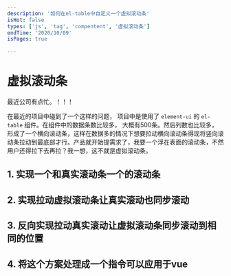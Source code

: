 ```yaml
---
description: '如何在el-table中自定义一个虚拟滚动条'
isHot: false
types: ['js', 'tag', 'compentent', '虚拟滚动条']
endTime: '2020/10/09'
isPages: true

---
```


# 虚拟滚动条

最近公司有点忙。！！！

在最近的项目中碰到了一个这样的问题， 项目中是使用了 `element-ui` 的 `el-table` 组件。在组件中的数据条数比较多， 大概有500条。然后列数也比较多， 形成了一个横向滚动条，这样在数据多的情况下想要拉动横向滚动条得现将竖向滚动条拉动到最底部才行。产品就开始提需求了，我要一个浮在表面的滚动条，不然用户还得拉下去再拉？我一想，这不就是虚拟滚动条。

## 1. 实现一个和真实滚动条一个的滚动条

## 2. 实现拉动虚拟滚动条让真实滚动也同步滚动


## 3. 反向实现拉动真实滚动让虚拟滚动条同步滚动到相同的位置

## 4. 将这个方案处理成一个指令可以应用于vue